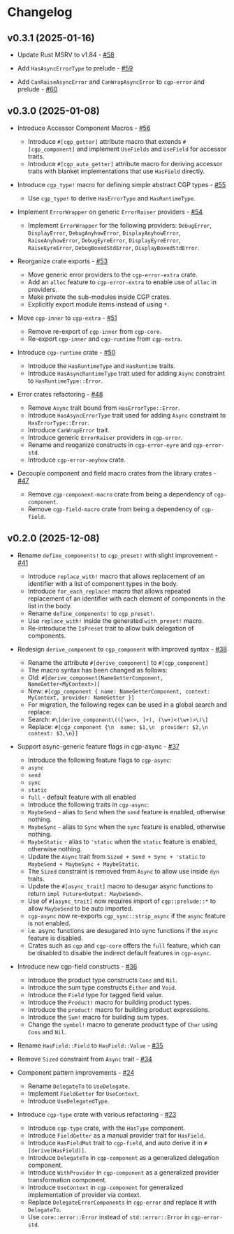 # Changelog

## v0.3.1 (2025-01-16)

- Update Rust MSRV to v1.84 - [#58](https://github.com/contextgeneric/cgp/pull/58)

-  Add `HasAsyncErrorType` to prelude - [#59](https://github.com/contextgeneric/cgp/pull/59)

- Add `CanRaiseAsyncError` and `CanWrapAsyncError` to `cgp-error` and prelude - [#60](https://github.com/contextgeneric/cgp/pull/60)


## v0.3.0 (2025-01-08)

- Introduce Accessor Component Macros - [#56](https://github.com/contextgeneric/cgp/pull/55)
    - Introduce `#[cgp_getter]` attribute macro that extends `#[cgp_component]` and implement
      `UseFields` and `UseField` for accessor traits.
    - Introduce `#[cgp_auto_getter]` attribute macro for deriving accessor traits with
      blanket implementations that use `HasField` directly.

- Introduce `cgp_type!` macro for defining simple abstract CGP types - [#55](https://github.com/contextgeneric/cgp/pull/55)
    - Use `cgp_type!` to derive `HasErrorType` and `HasRuntimeType`.

- Implement `ErrorWrapper` on generic `ErrorRaiser` providers - [#54](https://github.com/contextgeneric/cgp/pull/54)
    - Implement `ErrorWrapper` for the following providers: `DebugError`, `DisplayError`,
      `DebugAnyhowError`, `DisplayAnyhowError`, `RaiseAnyhowError`,
      `DebugEyreError`, `DisplayEyreError`, `RaiseEyreError`,
      `DebugBoxedStdError`, `DisplayBoxedStdError`.

- Reorganize crate exports - [#53](https://github.com/contextgeneric/cgp/pull/53)
    - Move generic error providers to the `cgp-error-extra` crate.
    - Add an `alloc` feature to `cgp-error-extra` to enable use of `alloc` in providers.
    - Make private the sub-modules inside CGP crates.
    - Explicitly export module items instead of using `*`.

- Move `cgp-inner` to `cgp-extra` - [#51](https://github.com/contextgeneric/cgp/pull/51)
    - Remove re-export of `cgp-inner` from `cgp-core`.
    - Re-export `cgp-inner` and `cgp-runtime` from `cgp-extra`.

- Introduce `cgp-runtime` crate - [#50](https://github.com/contextgeneric/cgp/pull/50)
    - Introduce the `HasRuntimeType` and `HasRuntime` traits.
    - Introduce `HasAsyncRuntimeType` trait used for adding `Async` constraint to `HasRuntimeType::Error`.

- Error crates refactoring - [#48](https://github.com/contextgeneric/cgp/pull/48)
    - Remove `Async` trait bound from `HasErrorType::Error`.
    - Introduce `HasAsyncErrorType` trait used for adding `Async` constraint to `HasErrorType::Error`.
    - Introduce `CanWrapError` trait.
    - Introduce generic `ErrorRaiser` providers in `cgp-error`.
    - Rename and reoganize constructs in `cgp-error-eyre` and `cgp-error-std`.
    - Introduce `cgp-error-anyhow` crate.

- Decouple component and field macro crates from the library crates - [#47](https://github.com/contextgeneric/cgp/pull/47)
    - Remove `cgp-component-macro` crate from being a dependency of `cgp-component`.
    - Remove `cgp-field-macro` crate from being a dependency of `cgp-field`.

## v0.2.0 (2025-12-08)

- Rename `define_components!` to `cgp_preset!` with slight improvement - [#41](https://github.com/contextgeneric/cgp/pull/41)
    - Introduce `replace_with!` macro that allows replacement of an identifier with a list of component types in the body.
    - Introduce `for_each_replace!` macro that allows repeated replacement of an identifier with each element of components in the list in the body.
    - Rename `define_components!` to `cgp_preset!`.
    - Use `replace_with!` inside the generated `with_preset!` macro.
    - Re-introduce the `IsPreset` trait to allow bulk delegation of components.


- Redesign `derive_component` to `cgp_component` with improved syntax - [#38](https://github.com/contextgeneric/cgp/pull/38)
    - Rename the attribute `#[derive_component]` to `#[cgp_component]`
    - The macro syntax has been changed as follows:
    - Old: `#[derive_component(NameGetterComponent, NameGetter<MyContext>)]`
    - New: `#[cgp_component { name: NameGetterComponent, context: MyContext, provider: NameGetter }]`
    - For migration, the following regex can be used in a global search and replace:
    - Search: `#\[derive_component\(([\w<>, ]+), (\w+)<(\w+)>\)\]`
    - Replace: `#[cgp_component {\n  name: $1,\n  provider: $2,\n  context: $3,\n}]`

- Support async-generic feature flags in cgp-async - [#37](https://github.com/contextgeneric/cgp/pull/37)
    - Introduce the following feature flags to `cgp-async`:
    - `async`
    - `send`
    - `sync`
    - `static`
    - `full` - default feature with all enabled
    - Introduce the following traits in `cgp-async`:
    - `MaybeSend` - alias to `Send` when the `send` feature is enabled, otherwise nothing.
    - `MaybeSync` - alias to `Sync` when the `sync` feature is enabled, otherwise nothing.
    - `MaybeStatic` - alias to `'static` when the `static` feature is enabled, otherwise nothing.
    - Update the `Async` trait from `Sized + Send + Sync + 'static` to `MaybeSend + MaybeSync + MaybeStatic`.
    - The `Sized` constraint is removed from `Async` to allow use inside `dyn` traits.
    - Update the `#[async_trait]` macro to desugar async functions to return `impl Future<Output: MaybeSend>`.
    - Use of `#[async_trait]` now requires import of `cgp::prelude::*` to allow `MaybeSend` to be auto imported.
    - `cgp-async` now re-exports `cgp_sync::strip_async` if the `async` feature is not enabled.
    - i.e. async functions are desugared into sync functions if the `async` feature is disabled.
    - Crates such as `cgp` and `cgp-core` offers the `full` feature, which can be disabled to disable the indirect default features in `cgp-async`.

- Introduce new cgp-field constructs - [#36](https://github.com/contextgeneric/cgp/pull/36)
    - Introduce the product type constructs `Cons` and `Nil`.
    - Introduce the sum type constructs `Either` and `Void`.
    - Introduce the `Field` type for tagged field value.
    - Introduce the `Product!` macro for building product types.
    - Introduce the `product!` macro for building product expressions.
    - Introduce the `Sum!` macro for building sum types.
    - Change the `symbol!` macro to generate product type of `Char` using `Cons` and `Nil`.

- Rename `HasField::Field` to `HasField::Value` - [#35](https://github.com/contextgeneric/cgp/pull/35)

- Remove `Sized` constraint from `Async` trait - [#34](https://github.com/contextgeneric/cgp/pull/34)

- Component pattern improvements - [#24](https://github.com/contextgeneric/cgp/pull/24)
    - Rename `DelegateTo` to `UseDelegate`.
    - Implement `FieldGetter` for `UseContext`.
    - Introduce `UseDelegatedType`.

- Introduce `cgp-type` crate with various refactoring - [#23](https://github.com/contextgeneric/cgp/pull/23)
    - Introduce `cgp-type` crate, with the `HasType` component.
    - Introduce `FieldGetter` as a manual provider trait for `HasField`.
    - Introduce `HasFieldMut` trait to `cgp-field`, and auto derive it in `#[derive(HasField)]`.
    - Introduce `DelegateTo` in `cgp-component` as a generalized delegation component.
    - Introduce `WithProvider` in `cgp-component` as a generalized provider transformation component.
    - Introduce `UseContext` in `cgp-component` for generalized implementation of provider via context.
    - Replace `DelegateErrorComponents` in `cgp-error` and replace it with `DelegateTo`.
    - Use `core::error::Error` instead of `std::error::Error` in `cgp-error-std`.